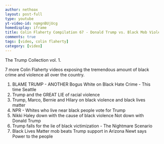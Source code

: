 ```yaml
---
author: nethoax
layout: post-full
type: youtube
yt-video-id: nqmgnBUjUcg
homedisplay: iframe
title: Colin Flaherty Compilation 67 - Donald Trump vs. Black Mob Violence - Part 1
comments: true
tags: [video, colin flaherty]
category: [video]
---
```

The Trump Collection vol. 1.

7 more Colin Flaherty videos exposing the tremendous amount of black crime and violence all over the country.

1. BLAME TRUMP - ANOTHER Bogus White on Black Hate Crime - This time Seattle
2. Trump and the GREAT LIE of racial violence
3. Trump, Marco, Bernie and Hilary on black violence and black lives matter
4. NPR - Whites who live near black people vote for Trump
5. Nikki Haley down with the cause of black violence Not down with Donald Trump
6. Trump falls for the lie of black victimization - The Nightmare Scenario
7. Black Lives Matter mob beats Trump support in Arizona Newt says Power to the people
